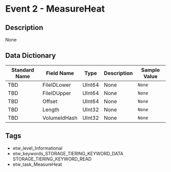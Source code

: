 # Event 2 - MeasureHeat

## Description
None

## Data Dictionary
|Standard Name|Field Name|Type|Description|Sample Value|
|---|---|---|---|---|
|TBD|FileIDLower|UInt64|None|`None`|
|TBD|FileIDUpper|UInt64|None|`None`|
|TBD|Offset|UInt64|None|`None`|
|TBD|Length|UInt32|None|`None`|
|TBD|VolumeIdHash|UInt32|None|`None`|

## Tags
* etw_level_Informational
* etw_keywords_STORAGE_TIERING_KEYWORD_DATA STORAGE_TIERING_KEYWORD_READ
* etw_task_MeasureHeat